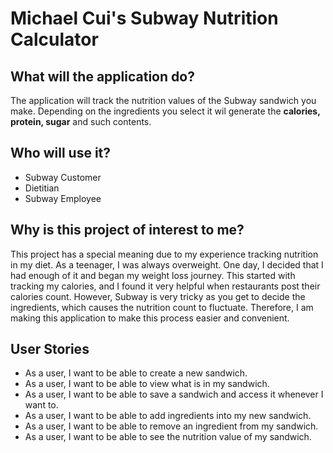 # Michael Cui's Subway Nutrition Calculator

## What will the application do?

The application will track the nutrition values of the Subway sandwich you make. Depending on the ingredients you select
it wil generate the **calories, protein, sugar** and such contents.

## Who will use it?

- Subway Customer
- Dietitian
- Subway Employee

## Why is this project of interest to me?

This project has a special meaning due to my experience tracking nutrition in my diet. As a teenager, I was always 
overweight. One day, I decided that I had enough of it and began my weight loss journey. This started with tracking my 
calories, and I found it very helpful when restaurants post their calories count. However, Subway is very tricky as you 
get to decide the ingredients, which causes the nutrition count to fluctuate. Therefore, I am making this application
to make this process easier and convenient. 

## User Stories

- As a user, I want to be able to create a new sandwich. 
- As a user, I want to be able to view what is in my sandwich.
- As a user, I want to be able to save a sandwich and access it whenever I want to.
- As a user, I want to be able to add ingredients into my new sandwich.
- As a user, I want to be able to remove an ingredient from my sandwich.
- As a user, I want to be able to see the nutrition value of my sandwich.


 